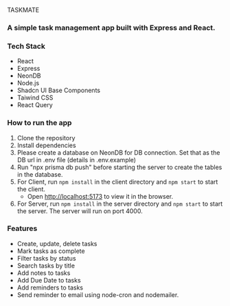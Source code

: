TASKMATE

### A simple task management app built with Express and React.

### Tech Stack

- React
- Express
- NeonDB
- Node.js
- Shadcn UI Base Components
- Taiwind CSS
- React Query

### How to run the app

1. Clone the repository
2. Install dependencies
3. Please create a database on NeonDB for DB connection. Set that as the DB url in .env file (details in .env.example) 
5. Run "npx prisma db push" before starting the server to create the tables in the database.
4. For Client, run `npm install` in the client directory and `npm start` to start the client.
   - Open [http://localhost:5173](http://localhost:5173) to view it in the browser.
5. For Server, run `npm install` in the server directory and `npm start` to start the server. The server will run on port 4000.

### Features

- Create, update, delete tasks
- Mark tasks as complete
- Filter tasks by status
- Search tasks by title
- Add notes to tasks
- Add Due Date to tasks
- Add reminders to tasks
- Send reminder to email using node-cron and nodemailer.



















